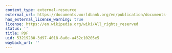 ```yaml
---
content_type: external-resource
external_url: https://documents.worldbank.org/en/publication/documents-reports/documentdetail/853281468741672306/post-conflict-recovery-in-africa-an-agenda-for-the-africa-region
has_external_license_warning: true
license: https://en.wikipedia.org/wiki/All_rights_reserved
status: ''
title: PDF
uid: 53219280-3d97-4018-8a0e-a452c10205e5
wayback_url: ''
---
```

